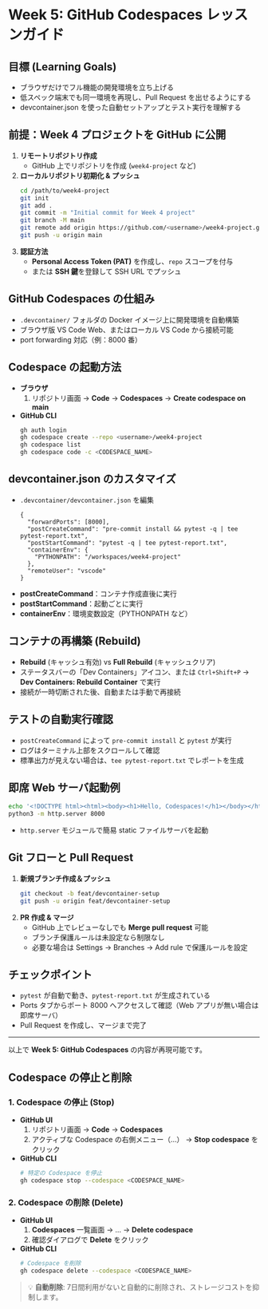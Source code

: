 # Week 5: GitHub Codespaces レッスンガイド

## 目標 (Learning Goals)
- ブラウザだけでフル機能の開発環境を立ち上げる  
- 低スペック端末でも同一環境を再現し、Pull Request を出せるようにする  
- devcontainer.json を使った自動セットアップとテスト実行を理解する  

## 前提：Week 4 プロジェクトを GitHub に公開
1. **リモートリポジトリ作成**  
   - GitHub 上でリポジトリを作成 (`week4-project` など)  
2. **ローカルリポジトリ初期化 & プッシュ**  
   ```bash
   cd /path/to/week4-project
   git init
   git add .
   git commit -m "Initial commit for Week 4 project"
   git branch -M main
   git remote add origin https://github.com/<username>/week4-project.git
   git push -u origin main
   ```
3. **認証方法**  
   - **Personal Access Token (PAT)** を作成し、`repo` スコープを付与  
   - または **SSH 鍵**を登録して SSH URL でプッシュ  

## GitHub Codespaces の仕組み
- `.devcontainer/` フォルダの Docker イメージ上に開発環境を自動構築  
- ブラウザ版 VS Code Web、またはローカル VS Code から接続可能  
- port forwarding 対応（例：8000 番）  

## Codespace の起動方法
- **ブラウザ**  
  1. リポジトリ画面 → **Code** → **Codespaces** → **Create codespace on main**  
- **GitHub CLI**  
   ```bash
   gh auth login
   gh codespace create --repo <username>/week4-project
   gh codespace list
   gh codespace code -c <CODESPACE_NAME>
   ```

## devcontainer.json のカスタマイズ
- `.devcontainer/devcontainer.json` を編集  
  ```jsonc
  {
    "forwardPorts": [8000],
    "postCreateCommand": "pre-commit install && pytest -q | tee pytest-report.txt",
    "postStartCommand": "pytest -q | tee pytest-report.txt",
    "containerEnv": {
      "PYTHONPATH": "/workspaces/week4-project"
    },
    "remoteUser": "vscode"
  }
  ```
- **postCreateCommand**：コンテナ作成直後に実行  
- **postStartCommand**：起動ごとに実行  
- **containerEnv**：環境変数設定（PYTHONPATH など）  

## コンテナの再構築 (Rebuild)
- **Rebuild** (キャッシュ有効) vs **Full Rebuild** (キャッシュクリア)  
- ステータスバーの「Dev Containers」アイコン、または `Ctrl+Shift+P` → **Dev Containers: Rebuild Container** で実行  
- 接続が一時切断された後、自動または手動で再接続  

## テストの自動実行確認
- `postCreateCommand` によって `pre-commit install` と `pytest` が実行  
- ログはターミナル上部をスクロールして確認  
- 標準出力が見えない場合は、`tee pytest-report.txt` でレポートを生成  

## 即席 Web サーバ起動例
```bash
echo '<!DOCTYPE html><html><body><h1>Hello, Codespaces!</h1></body></html>' > index.html
python3 -m http.server 8000
```
- `http.server` モジュールで簡易 static ファイルサーバを起動  

## Git フローと Pull Request
1. **新規ブランチ作成＆プッシュ**  
   ```bash
   git checkout -b feat/devcontainer-setup
   git push -u origin feat/devcontainer-setup
   ```
2. **PR 作成 & マージ**  
   - GitHub 上でレビューなしでも **Merge pull request** 可能  
   - ブランチ保護ルールは未設定なら制限なし  
   - 必要な場合は Settings → Branches → Add rule で保護ルールを設定  

## チェックポイント
- `pytest` が自動で動き、`pytest-report.txt` が生成されている  
- Ports タブからポート 8000 へアクセスして確認（Web アプリが無い場合は即席サーバ）  
- Pull Request を作成し、マージまで完了

---

以上で **Week 5: GitHub Codespaces** の内容が再現可能です。

## Codespace の停止と削除

### 1. Codespace の停止 (Stop)
- **GitHub UI**  
  1. リポジトリ画面 → **Code** → **Codespaces**  
  2. アクティブな Codespace の右側メニュー（…） → **Stop codespace** をクリック  
- **GitHub CLI**  
  ```bash
  # 特定の Codespace を停止
  gh codespace stop --codespace <CODESPACE_NAME>
  ```

### 2. Codespace の削除 (Delete)
- **GitHub UI**  
  1. **Codespaces** 一覧画面 → ... → **Delete codespace**  
  2. 確認ダイアログで **Delete** をクリック  
- **GitHub CLI**  
  ```bash
  # Codespace を削除
  gh codespace delete --codespace <CODESPACE_NAME>
  ```

> 💡 **自動削除**: 7日間利用がないと自動的に削除され、ストレージコストを抑制します。

